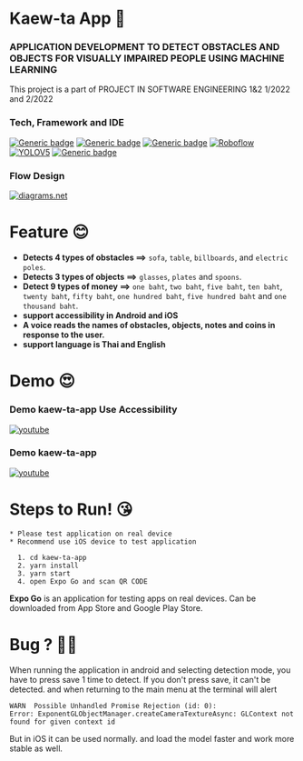 # Kaew-ta App 📱

### APPLICATION DEVELOPMENT TO DETECT OBSTACLES AND OBJECTS FOR VISUALLY IMPAIRED PEOPLE USING MACHINE LEARNING

This project is a part of PROJECT IN SOFTWARE ENGINEERING 1&2 1/2022 and 2/2022

### **Tech, Framework and IDE**

[![Generic badge](https://img.shields.io/badge/React_Native-20232A?style=for-the-badge&logo=react&logoColor=61DAFB)](https://shields.io/) [![Generic badge](https://img.shields.io/badge/Expo-20232A?style=for-the-badge&logo=expo&logoColor=white)](https://shields.io/) [![Generic badge](https://img.shields.io/badge/Tensorflow.js-20232A?style=for-the-badge&logo=tensorflow&logoColor=F38740)](https://shields.io/) [![Roboflow](https://img.shields.io/static/v1?label=&message=Roboflow&color=%2320232A&style=for-the-badge)](https://) [![YOLOV5](https://img.shields.io/static/v1?label=&message=YOLOV5&color=%2320232A&style=for-the-badge&logo=YOLO&logoColor=00FFFF)](https://) [![Generic badge](https://img.shields.io/badge/Visual_Studio_Code-20232A?style=for-the-badge&logo=visual%20studio%20code&logoColor=0078D4)](https://shields.io/)

### **Flow Design**

[![diagrams.net](https://img.shields.io/static/v1?label=&message=diagrams.net&color=%2320232A&style=for-the-badge&logo=diagrams.net)](https://app.diagrams.net/#G1Bg4rdSzIdEJlZb7M2nmWu-_ESmLxu0qG)

# Feature 😊
- **Detects 4 types of obstacles ==>** `sofa`, `table`, `billboards`, and `electric poles`.
- **Detects 3 types of objects ==>** `glasses`, `plates` and `spoons`.
- **Detect 9 types of money ==>** `one baht`, `two baht`, `five baht`, `ten baht`, `twenty baht`, `fifty baht`, `one hundred baht`, `five hundred baht` and `one thousand baht`.
- **support accessibility in Android and iOS**
- **A voice reads the names of obstacles, objects, notes and coins in response to the user.**
- **support language is Thai and English**

# Demo 😍
### Demo kaew-ta-app Use Accessibility
[![youtube](
https://img.shields.io/badge/YouTube-FF0000?style=for-the-badge&logo=youtube&logoColor=white)](https://youtu.be/y-A7JDu0bBo)

### Demo kaew-ta-app
[![youtube](
https://img.shields.io/badge/YouTube-FF0000?style=for-the-badge&logo=youtube&logoColor=white)](https://youtu.be/yRaSTJ0rT1E)

# **Steps to Run!** 😘

```
* Please test application on real device
* Recommend use iOS device to test application

  1. cd kaew-ta-app
  2. yarn install
  3. yarn start
  4. open Expo Go and scan QR CODE
```

**Expo Go** is an application for testing apps on real devices. Can be downloaded from App Store and Google Play Store.

# **Bug ?** 🥲😓

When running the application in android and selecting detection mode, you have to press save 1 time to detect. If you don't press save, it can't be detected. and when returning to the main menu at the terminal will alert

```
WARN  Possible Unhandled Promise Rejection (id: 0):
Error: ExponentGLObjectManager.createCameraTextureAsync: GLContext not found for given context id
```

But in iOS it can be used normally. and load the model faster and work more stable as well.
